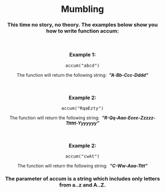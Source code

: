 <div align = "center">

# Mumbling

</div>

<div align = "center">

<h3>This time no story, no theory. The examples below show you how to write function accum:</h3>
<br>

<h3>Example 1:</h3>

<pre>accum("abcd")</pre>

<p>The function will return the following string: &nbsp;<em><strong>"A-Bb-Ccc-Dddd"</strong></em></p>
<br>

<h3>Example 2:</h3>

<pre>accum("RqaEzty")</pre>

<p>The function will return the following string: &nbsp;<em><strong>"R-Qq-Aaa-Eeee-Zzzzz-Tttttt-Yyyyyyy"</strong></em></p>
<br>

<h3>Example 2:</h3>

<pre>accum("cwAt")</pre>

<p>The function will return the following string: &nbsp;<em><strong>"C-Ww-Aaa-Tttt"</strong></em></p>

<h3>The parameter of accum is a string which includes only letters from a..z and A..Z.</h3>

</div>
